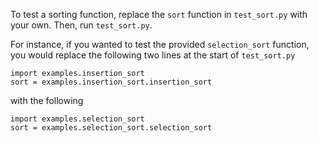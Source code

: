 To test a sorting function, replace the `sort` function in `test_sort.py` with your own. Then, run `test_sort.py`.

For instance, if you wanted to test the provided `selection_sort` function, you would replace the following two lines at the start of `test_sort.py`

    import examples.insertion_sort
    sort = examples.insertion_sort.insertion_sort

with the following

    import examples.selection_sort
    sort = examples.selection_sort.selection_sort